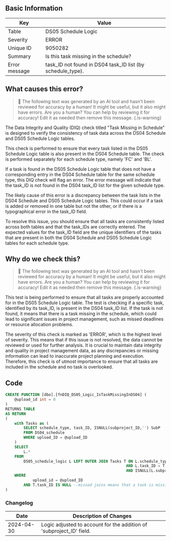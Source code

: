 ## Basic Information
| Key         | Value          |
|-------------|----------------|
| Table       | DS05 Schedule Logic |
| Severity    | ERROR |
| Unique ID   | 9050282   |
| Summary     | Is this task missing in the schedule? |
| Error message | task_ID not found in DS04 task_ID list (by schedule_type). |

## What causes this error?

> :robot: The following text was generated by an AI tool and hasn't been reviewed for accuracy by a human! It might be useful, but it also might have errors. Are you a human? You can help by reviewing it for accuracy! Edit it as needed then remove this message.
{.is-warning}

The Data Integrity and Quality (DIQ) check titled "Task Missing in Schedule" is designed to verify the consistency of task data across the DS04 Schedule and DS05 Schedule Logic tables. 

This check is performed to ensure that every task listed in the DS05 Schedule Logic table is also present in the DS04 Schedule table. The check is performed separately for each schedule type, namely 'FC' and 'BL'. 

If a task is found in the DS05 Schedule Logic table that does not have a corresponding entry in the DS04 Schedule table for the same schedule type, this DIQ check will flag an error. The error message will indicate that the task_ID is not found in the DS04 task_ID list for the given schedule type.

The likely cause of this error is a discrepancy between the task lists in the DS04 Schedule and DS05 Schedule Logic tables. This could occur if a task is added or removed in one table but not the other, or if there is a typographical error in the task_ID field. 

To resolve this issue, you should ensure that all tasks are consistently listed across both tables and that the task_IDs are correctly entered. The expected values for the task_ID field are the unique identifiers of the tasks that are present in both the DS04 Schedule and DS05 Schedule Logic tables for each schedule type.
## Why do we check this?

> :robot: The following text was generated by an AI tool and hasn't been reviewed for accuracy by a human! It might be useful, but it also might have errors. Are you a human? You can help by reviewing it for accuracy! Edit it as needed then remove this message.
{.is-warning}

This test is being performed to ensure that all tasks are properly accounted for in the DS05 Schedule Logic table. The test is checking if a specific task, identified by its task_ID, is present in the DS04 task_ID list. If the task is not found, it means that there is a task missing in the schedule, which could lead to significant issues in project management, such as missed deadlines or resource allocation problems.

The severity of this check is marked as 'ERROR', which is the highest level of severity. This means that if this issue is not resolved, the data cannot be reviewed or used for further analysis. It is crucial to maintain data integrity and quality in project management data, as any discrepancies or missing information can lead to inaccurate project planning and execution. Therefore, this check is of utmost importance to ensure that all tasks are included in the schedule and no task is overlooked.
## Code

```sql
CREATE FUNCTION [dbo].[fnDIQ_DS05_Logic_IsTaskMissingInDS04] (
	@upload_id int = 0
)
RETURNS TABLE
AS RETURN
(
	with Tasks as (
		SELECT schedule_type, task_ID, ISNULL(subproject_ID,'') SubP
		FROM DS04_schedule
		WHERE upload_ID = @upload_ID
	)
	SELECT
		L.*
	FROM
		DS05_schedule_logic L LEFT OUTER JOIN Tasks T ON L.schedule_type = T.schedule_type 
													 AND L.task_ID = T.task_ID
													 AND ISNULL(L.subproject_ID,'') = ISNULL(T.SubP,'')
	WHERE
			upload_id = @upload_ID
		AND T.task_ID IS NULL --missed joins means that a task is missing in DS04 for this piece of logic
)
```

### Changelog

| Date       | Description of Changes   |
| ---------- | ------------------------ |
| 2024-04-30 | Logic adjusted to account for the addition of 'subproject_ID' field. |
